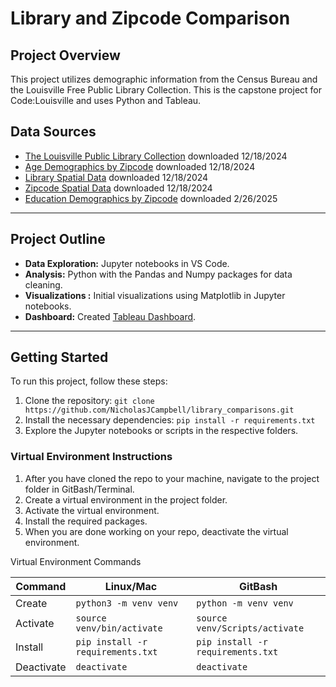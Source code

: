 # Library and Zipcode Comparison

## Project Overview

This project utilizes demographic information from the Census Bureau and the Louisville Free Public Library Collection.
This is the capstone project for Code:Louisville and uses Python and Tableau.

## Data Sources

- [The Louisville Public Library Collection](https://data.louisvilleky.gov/datasets/LOJIC::louisville-metro-ky-library-collection-inventory-/about) downloaded 12/18/2024 
- [Age Demographics by Zipcode](https://data.census.gov/) downloaded 12/18/2024
- [Library Spatial Data](https://data.louisvilleky.gov/datasets/LOJIC::louisville-ky-free-public-libraries-1/about) downloaded 12/18/2024
- [Zipcode Spatial Data](https://data.louisvilleky.gov/datasets/LOJIC::jefferson-county-ky-zip-codes/about) downloaded 12/18/2024
- [Education Demographics by Zipcode](https://data.census.gov/) downloaded 2/26/2025

---
## Project Outline
- **Data Exploration:** Jupyter notebooks in VS Code.
- **Analysis:** Python with the Pandas and Numpy packages for data cleaning.
- **Visualizations :** Initial visualizations using Matplotlib in Jupyter notebooks. 
- **Dashboard:** Created [Tableau Dashboard](https://public.tableau.com/views/mapviz_17424942099340/Age?:language=en-US&:sid=&:redirect=auth&:display_count=n&:origin=viz_share_link).

---

## Getting Started

To run this project, follow these steps:

1. Clone the repository: `git clone https://github.com/NicholasJCampbell/library_comparisons.git`
2. Install the necessary dependencies: `pip install -r requirements.txt`
3. Explore the Jupyter notebooks or scripts in the respective folders.

###  Virtual Environment Instructions

1. After you have cloned the repo to your machine, navigate to the project 
folder in GitBash/Terminal.
1. Create a virtual environment in the project folder. 
1. Activate the virtual environment.
1. Install the required packages. 
1. When you are done working on your repo, deactivate the virtual environment.

Virtual Environment Commands

| Command | Linux/Mac | GitBash |
|---------|-----------|---------|
| Create | `python3 -m venv venv` | `python -m venv venv` |
| Activate | `source venv/bin/activate` | `source venv/Scripts/activate` |
| Install | `pip install -r requirements.txt` | `pip install -r requirements.txt` |
| Deactivate | `deactivate` | `deactivate` |

